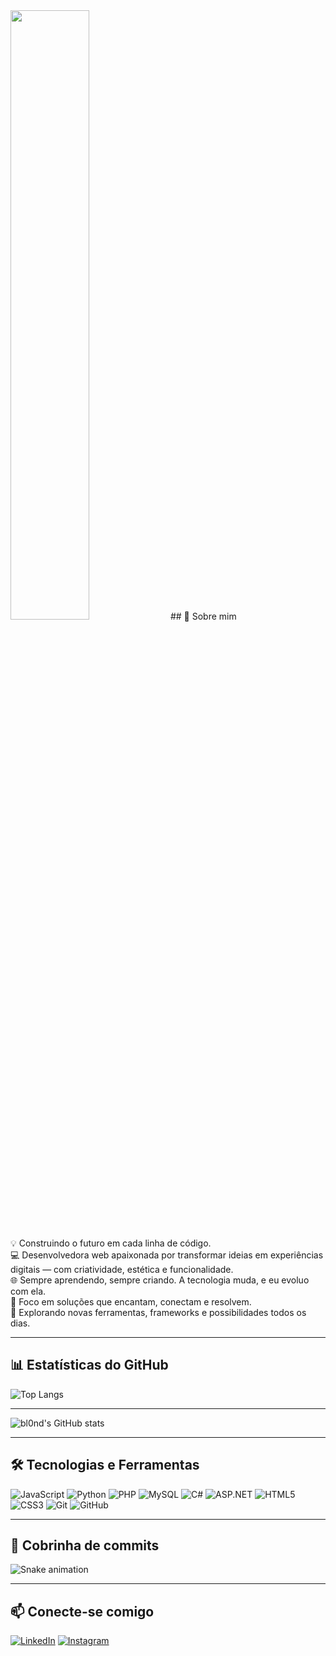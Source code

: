 <img src="https://user-images.githubusercontent.com/74038190/219923809-b86dc415-a0c2-4a38-bc88-ad6cf06395a8.gif" width="50%" />
## 💫 Sobre mim

💡 Construindo o futuro em cada linha de código.  
💻 Desenvolvedora web apaixonada por transformar ideias em experiências digitais — com criatividade, estética e funcionalidade.  
🌐 Sempre aprendendo, sempre criando. A tecnologia muda, e eu evoluo com ela.  
🎯 Foco em soluções que encantam, conectam e resolvem.  
🚀 Explorando novas ferramentas, frameworks e possibilidades todos os dias.

---

## 📊 Estatísticas do GitHub

![Top Langs](https://github-readme-stats.vercel.app/api/top-langs/?username=bl0nd&layout=compact&theme=tokyonight)

---

![bl0nd's GitHub stats](https://github-readme-stats.vercel.app/api?username=bl0nd&show_icons=true&theme=tokyonight)

---

## 🛠️ Tecnologias e Ferramentas

![JavaScript](https://img.shields.io/badge/-JavaScript-F7DF1E?style=flat-square&logo=javascript&logoColor=black)
![Python](https://img.shields.io/badge/-Python-3776AB?style=flat-square&logo=python&logoColor=white)
![PHP](https://img.shields.io/badge/-PHP-777BB4?style=flat-square&logo=php&logoColor=white)
![MySQL](https://img.shields.io/badge/-MySQL-4479A1?style=flat-square&logo=mysql&logoColor=white)
![C#](https://img.shields.io/badge/-C%23-239120?style=flat-square&logo=c-sharp&logoColor=white)
![ASP.NET](https://img.shields.io/badge/-ASP.NET-512BD4?style=flat-square&logo=dot-net&logoColor=white)
![HTML5](https://img.shields.io/badge/-HTML5-E34F26?style=flat-square&logo=html5&logoColor=white)
![CSS3](https://img.shields.io/badge/-CSS3-1572B6?style=flat-square&logo=css3&logoColor=white)
![Git](https://img.shields.io/badge/-Git-F05032?style=flat-square&logo=git&logoColor=white)
![GitHub](https://img.shields.io/badge/-GitHub-181717?style=flat-square&logo=github&logoColor=white)

---

## 🐍 Cobrinha de commits

![Snake animation](https://github.com/bl0nd/bl0nd/blob/output/github-contribution-grid-snake.svg)

---

## 📫 Conecte-se comigo

[![LinkedIn](https://img.shields.io/badge/-LinkedIn-0077B5?style=flat-square&logo=linkedin&logoColor=white)](https://linkedin.com/in/diasfeeh)
[![Instagram](https://img.shields.io/badge/-Instagram-E4405F?style=flat-square&logo=instagram&logoColor=white)](https://instagram.com/diasfeeh)

